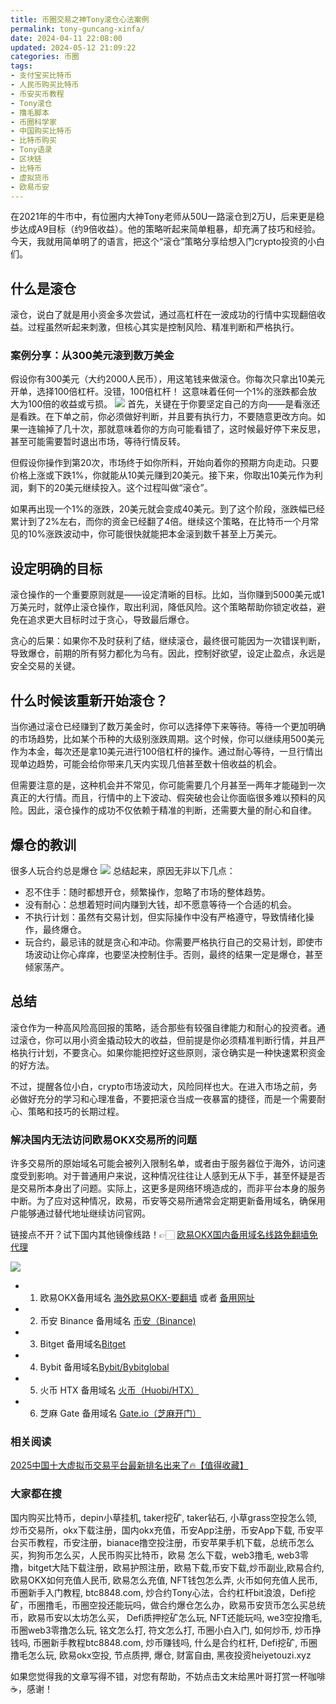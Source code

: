 ```yaml
---
title: 币圈交易之神Tony滚仓心法案例
permalink: tony-guncang-xinfa/
date: 2024-04-11 22:08:00
updated: 2024-05-12 21:09:22
categories: 币圈
tags:
- 支付宝买比特币
- 人民币购买比特币
- 币安买币教程
- Tony滚仓
- 撸毛脚本
- 币圈科学家
- 中国购买比特币
- 比特币购买
- Tony语录
- 区块链
- 比特币
- 虚拟货币
- 欧易币安
---
```


在2021年的牛市中，有位圈内大神Tony老师从50U一路滚仓到2万U，后来更是稳步达成A9目标（约9倍收益）。他的策略听起来简单粗暴，却充满了技巧和经验。今天，我就用简单明了的语言，把这个“滚仓”策略分享给想入门crypto投资的小白们。

## 什么是滚仓
滚仓，说白了就是用小资金多次尝试，通过高杠杆在一波成功的行情中实现翻倍收益。过程虽然听起来刺激，但核心其实是控制风险、精准判断和严格执行。

### 案例分享：从300美元滚到数万美金
假设你有300美元（大约2000人民币），用这笔钱来做滚仓。你每次只拿出10美元开单，选择100倍杠杆。没错，100倍杠杆！ 这意味着任何一个1%的涨跌都会放大为100倍的收益或亏损。
![](https://ac63e02.webp.li/tony-guncang-xinfa-002.png)
首先，关键在于你要坚定自己的方向——是看涨还是看跌。在下单之前，你必须做好判断，并且要有执行力，不要随意更改方向。如果一连输掉了几十次，那就意味着你的方向可能看错了，这时候最好停下来反思，甚至可能需要暂时退出市场，等待行情反转。

但假设你操作到第20次，市场终于如你所料，开始向着你的预期方向走动。只要价格上涨或下跌1%，你就能从10美元赚到20美元。接下来，你取出10美元作为利润，剩下的20美元继续投入。这个过程叫做“滚仓”。

如果再出现一个1%的涨跌，20美元就会变成40美元。到了这个阶段，涨跌幅已经累计到了2%左右，而你的资金已经翻了4倍。继续这个策略，在比特币一个月常见的10%涨跌波动中，你可能很快就能把本金滚到数千甚至上万美元。

## 设定明确的目标
滚仓操作的一个重要原则就是——设定清晰的目标。比如，当你赚到5000美元或1万美元时，就停止滚仓操作，取出利润，降低风险。这个策略帮助你锁定收益，避免在追求更大目标时过于贪心，导致最后爆仓。

贪心的后果：如果你不及时获利了结，继续滚仓，最终很可能因为一次错误判断，导致爆仓，前期的所有努力都化为乌有。因此，控制好欲望，设定止盈点，永远是安全交易的关键。

## 什么时候该重新开始滚仓？
当你通过滚仓已经赚到了数万美金时，你可以选择停下来等待。等待一个更加明确的市场趋势，比如某个币种的大级别涨跌周期。这个时候，你可以继续用500美元作为本金，每次还是拿10美元进行100倍杠杆的操作。通过耐心等待，一旦行情出现单边趋势，可能会给你带来几天内实现几倍甚至数十倍收益的机会。

但需要注意的是，这种机会并不常见，你可能需要几个月甚至一两年才能碰到一次真正的大行情。而且，行情中的上下波动、假突破也会让你面临很多难以预料的风险。因此，滚仓操作的成功不仅依赖于精准的判断，还需要大量的耐心和自律。

## 爆仓的教训
很多人玩合约总是爆仓
![](https://ac63e02.webp.li/tony-guncang-xinfa-001.jpg)
总结起来，原因无非以下几点：

- 忍不住手：随时都想开仓，频繁操作，忽略了市场的整体趋势。
- 没有耐心：总想着短时间内赚到大钱，却不愿意等待一个合适的机会。
- 不执行计划：虽然有交易计划，但实际操作中没有严格遵守，导致情绪化操作，最终爆仓。
- 玩合约，最忌讳的就是贪心和冲动。你需要严格执行自己的交易计划，即使市场波动让你心痒痒，也要坚决控制住手。否则，最终的结果一定是爆仓，甚至倾家荡产。

## 总结
滚仓作为一种高风险高回报的策略，适合那些有较强自律能力和耐心的投资者。通过滚仓，你可以用小资金撬动较大的收益，但前提是你必须精准判断行情，并且严格执行计划，不要贪心。如果你能把控好这些原则，滚仓确实是一种快速累积资金的好方法。

不过，提醒各位小白，crypto市场波动大，风险同样也大。在进入市场之前，务必做好充分的学习和心理准备，不要把滚仓当成一夜暴富的捷径，而是一个需要耐心、策略和技巧的长期过程。

### 解决国内无法访问欧易OKX交易所的问题
许多交易所的原始域名可能会被列入限制名单，或者由于服务器位于海外，访问速度受到影响。对于普通用户来说，这种情况往往让人感到无从下手，甚至怀疑是否是交易所本身出了问题。实际上，这更多是网络环境造成的，而非平台本身的服务中断。为了应对这种情况，欧易，币安等交易所通常会定期更新备用域名，确保用户能够通过替代地址继续访问官网。

链接点不开？试下国内其他镜像线路！👉🏻 [欧易OKX国内备用域名线路免翻墙免代理](https://vlink.cc/okxcn)

[![](https://307e939.webp.li/20250812124552161.png)](https://vlink.cc/okxcn)


- 1. 欧易OKX备用域名 [海外欧易OKX-要翻墙](https://www.okx.com/zh-hans/join/76527935) 或者 [备用网址](https://www.chouyi.kim/zh-hans/join/76527935) 
- 2. 币安 Binance 备用域名 [币安（Binance)](https://binanceuz.co/zh-CN/register?ref=36457687)
- 3. Bitget 备用域名[Bitget](https://www.glassgs.com/zh-CN/referral/register?from=referral&clacCode=VRNEYUTR)
- 4. Bybit 备用域名[Bybit/Bybitglobal](https://www.bybitglobal.com/zh-MY/invite/?ref=VMKORMM)
- 5. 火币 HTX 备用域名 [火币（Huobi/HTX）](https://www.htx.com/invite/zh-cn/1f?invite_code=whf45223)
- 6. 芝麻 Gate 备用域名 [Gate.io（芝麻开门）](https://www.gateex.cc/zh/signup?ref_type=103&ref=A1ERAQ)

### 相关阅读
[2025中国十大虚拟币交易平台最新排名出来了🔥【值得收藏】](https://btc8848.com/top-10-exchanges/)


###  大家都在搜
国内购买比特币，depin小草挂机, taker挖矿, taker钻石, 小草grass空投怎么领, 炒币交易所，okx下载注册，国内okx充值，币安App注册，币安App下载, 币安平台买币教程，币安注册，bianace撸空投注册，币安苹果手机下载，总统币怎么买，狗狗币怎么买，人民币购买比特币，欧易 怎么下载，web3撸毛, web3零撸，bitget大陆下载注册，欧易护照注册，欧易下载,币安下载,炒币副业,欧易合约, 欧易OKX如何充值人民币, 欧易怎么充值, NFT钱包怎么弄, 火币如何充值人民币, 币圈新手入门教程, btc8848.com, 炒合约Tony心法，合约杠杆bit浪浪，Defi挖矿，币圈撸毛，币圈空投还能玩吗，做合约爆仓怎么办，欧易币安货币怎么买总统币，欧易币安以太坊怎么买， Defi质押挖矿怎么玩, NFT还能玩吗, we3空投撸毛, 币圈web3零撸怎么玩, 铭文怎么打, 符文怎么打, 币圈小白入门, 如何炒币, 炒币挣钱吗, 币圈新手教程btc8848.com, 炒币赚钱吗, 什么是合约杠杆, Defi挖矿, 币圈撸毛怎么玩, 欧易okx空投, 节点质押, 爆仓, 财富自由, 黑夜投资heiyetouzi.xyz

如果您觉得我的文章写得不错，对您有帮助，不妨点击文末给黑叶哥打赏一杯咖啡☕️，感谢！
